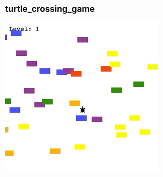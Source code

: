 # turtle_crossing_game

![Jamal](https://github.com/JamalAboAsy/turtle_crossing_game/blob/main/turtle_gif.gif)
